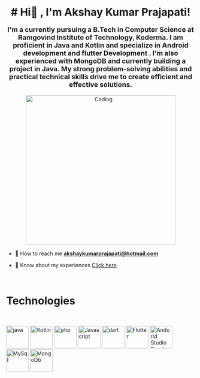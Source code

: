 <h1 align="center"># Hi👋 , I'm Akshay Kumar Prajapati! </h1>

<p align="center"
style="font-size: 18px;
font-weight: bold;">I'm a  currently pursuing a B.Tech in Computer Science at Ramgovind Institute of Technology, Koderma. I am proficient in Java and Kotlin and specialize in Android  development and flutter Development . I'm also experienced with MongoDB and currently building a project in Java. My strong problem-solving abilities and practical technical skills drive me to create efficient and effective solutions.</p>
<p align="center">
<img align="center" alt="Coding" width="400" src="https://media.licdn.com/dms/image/D5603AQGpKQ0Ncl9bpA/profile-displayphoto-shrink_800_800/0/1719028809334?e=1724889600&v=beta&t=Egy70rUPiBuecjp1kM71YTWYx9jb0fbEyc9ICXUmAzE" >

</p>

- 📩 How to reach me **akshaykumarprajapati@hotmail.com**

- 📄 Know about my experiences [Click here](https://drive.google.com/file/d/1tA3N1rvKUstOeV1AHmGTfGxjegpoaoWl/view?usp=sharing)

   <br>

# Technologies

</br>
<p>
<img src="https://cdn4.iconfinder.com/data/icons/logos-and-brands/512/181_Java_logo_logos-512.png"alt="java " height="60" > 
<img src="https://www.logo.wine/a/logo/Kotlin_(programming_language)/Kotlin_(programming_language)-Logo.wine.svg"alt="Kotlin " height="60" />
 <img src="https://www.php.net//images/logos/new-php-logo.svg"
alt="php " height="60" />
<img src="https://1000logos.net/wp-content/uploads/2020/09/JavaScript-Logo.png"
alt="Javascript " height="60" />
<img src="https://dart.dev/assets/img/U_EV6NzwXm-443.svg"
alt="dart " height="60" />
<img src="https://storage.googleapis.com/cms-storage-bucket/ec64036b4eacc9f3fd73.svg"
alt="Flutter " height="60" />
<img src="https://lh3.googleusercontent.com/P5QMyNHTevjUPkQYYC1bo5-gBdJkwOqgXpIwL80JgIm4CO-yzK32OOX3pr7y8b9YNhXQZotdsgD7JLolmWZx5BkvEvZwofL7I8CLHBOINY5O09KlrQ=rwa-s0"alt="Andorid Studio Development  " height="60" />
<img src="https://banner2.cleanpng.com/20180620/lo/kisspng-mysql-database-server-table-extract-transform-lo-mysql-5b2a642a61e0b7.7271112015295048104009.jpg"alt="MySql" height="60" />
<img src="https://webimages.mongodb.com/_com_assets/cms/kuyjf3vea2hg34taa-horizontal_default_slate_blue.svg?auto=format%252Ccompress"alt="MongoDb" height="60" />
</p>
